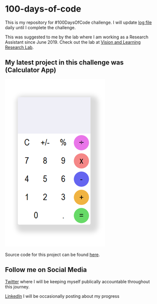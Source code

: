 # 100-days-of-code
 This is my repository for #100DaysOfCode challenge. I will update [log file](log.md) daily until I complete the challenge. 
 
 This was suggested to me by the lab where I am working as a Research Assistant since June 2019. Check out the lab at [Vision and Learning Research Lab](http://vision-learning.media-tics.net/).

## My latest project in this challenge was (Calculator App)

 ![Calculator-app-image](/images/001-CalculatorApp.png)
 
 Source code for this project can be found [here](code/Day001-CalculatorApp).


## Follow me on Social Media

 [Twitter](https://twitter.com/Shaykhiyan) where I will be keeping myself publically accountable throughout this journey.

 [LinkedIn](https://www.linkedin.com/in/its-abdullah-aslam/) I will be occasionally posting about my progress
